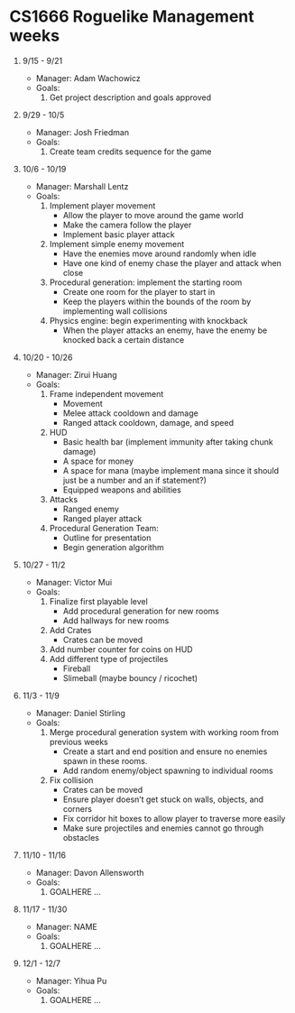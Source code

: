 # CS1666 Roguelike Management weeks

1. 9/15 - 9/21
	* Manager: Adam Wachowicz
	* Goals:
		1. Get project description and goals approved
1. 9/29 - 10/5
	* Manager: Josh Friedman
	* Goals:
		1. Create team credits sequence for the game
1. 10/6 - 10/19
	* Manager: Marshall Lentz
	* Goals:
		1. Implement player movement
			* Allow the player to move around the game world
			* Make the camera follow the player
			* Implement basic player attack
		2. Implement simple enemy movement
			* Have the enemies move around randomly when idle
			* Have one kind of enemy chase the player and attack when close
		3. Procedural generation: implement the starting room
			* Create one room for the player to start in
			* Keep the players within the bounds of the room by implementing wall collisions
		4. Physics engine: begin experimenting with knockback
			* When the player attacks an enemy, have the enemy be knocked back a certain distance
1. 10/20 - 10/26
	* Manager: Zirui Huang
	* Goals:
		1. Frame independent movement
		     * Movement 
		     * Melee attack cooldown and damage
		     * Ranged attack cooldown, damage, and speed
		2. HUD 
		     * Basic health bar (implement immunity after taking chunk damage)
   		     * A space for money
   		     * A space for mana (maybe implement mana since it should just be a number and an if statement?)
   		     * Equipped weapons and abilities
		3. Attacks
		     * Ranged enemy
		     * Ranged player attack
		4. Procedural Generation Team:
		    * Outline for presentation
		    * Begin generation algorithm
		
1. 10/27 - 11/2
	* Manager: Victor Mui
	* Goals:
		1. Finalize first playable level
		    * Add procedural generation for new rooms
		    * Add hallways for new rooms
		2. Add Crates
		    * Crates can be moved
		3. Add number counter for coins on HUD
		4. Add different type of projectiles
		    * Fireball
		    * Slimeball (maybe bouncy / ricochet)
1. 11/3 - 11/9
	* Manager: Daniel Stirling
	* Goals:
		1. Merge procedural generation system with working room from previous weeks
		    * Create a start and end position and ensure no enemies spawn in these rooms. 
		    * Add random enemy/object spawning to individual rooms 
		2. Fix collision
		    * Crates can be moved
		    * Ensure player doesn’t get stuck on walls, objects, and corners 
		    * Fix corridor hit boxes to allow player to traverse more easily
		    * Make sure projectiles and enemies cannot go through obstacles
1. 11/10 - 11/16
	* Manager: Davon Allensworth
	* Goals:
		1. GOALHERE
		...
1. 11/17 - 11/30
	* Manager: NAME
	* Goals:
		1. GOALHERE
		...
1. 12/1 - 12/7
	* Manager: Yihua Pu
	* Goals:
		1. GOALHERE
		...

